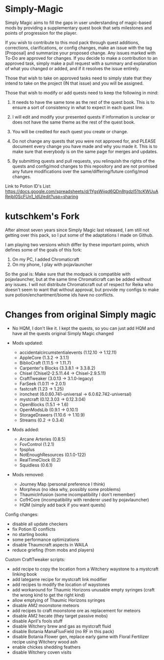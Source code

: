 # Simply-Magic
Simply Magic aims to fill the gaps in user understanding of magic-based mods by providing a supplementary quest book that sets milestones and points of progression for the player.

If you wish to contribute to this mod pack through quest additions, corrections, clarifications, or config changes, make an issue with the tag [Proposal] and summarize your proposed change. Any issues marked with To-Do are approved for changes. If you decide to make a contribution to an approved task, simply make a pull request with a summary and explanation of what you changed or added, and if it resolves the issue entirely.

Those that wish to take on approved tasks need to simply state that they intend to take on the project (IN that issue) and you will be assigned.

Those that wish to modify or add quests need to keep the following in mind:

1. It needs to have the same tone as the rest of the quest book. This is to ensure a sort of consistency in what to expect in each quest line.

2. I will edit and modify your presented quests if information is unclear or does not have the same theme as the rest of the quest book.

3. You will be credited for each quest you create or change.

4. Do not change any quests that you were not approved for, and PLEASE document every change you have made and why you made it. This is to make sure that everybody is on the same page for merges and updates.

5. By submitting quests and pull requests, you relinquish the rights of the quests and config/mod changes to this repository and are not promised any future modifications over the same/differing/future config/mod changes.


Link to Potion ID's List: https://docs.google.com/spreadsheets/d/1YgsWijqd6QDn8tgdzI51tcKWUuARejbI0ScFUn1_ldU/edit?usp=sharing


# kutschkem's Fork

After almost seven years since Simply Magic last released, I am still not getting over this pack, so I put some of the adaptations I made on Github.

I am playing two versions which differ by these important points, which defines some of the goals of this fork:

1) On my PC, I added Chromaticraft
2) On my phone, I play with pojavlauncher

So the goal is: Make sure that the modpack is compatible with pojavlauncher, but at the same time Chromaticraft can be added without any issues. I will not distribute Chromaticraft out of respect for Reika who doesn't seem to want that without approval, but provide my configs to make sure potion/enchantment/biome ids have no conflicts.

# Changes from original Simply magic

- No HQM, I don't like it. I kept the quests, so you can just add HQM and have all the quests original Simply Magic changed


- Mods updated:
  - accidentalcircumstentialevents (1.12.10 -> 1.12.11)
  - AppleCore (1.3.2 -> 3.1.1)
  - BiblioCraft (1.11.5 -> 1.11.7)
  - Carpenter's Blocks (3.3.8.1 -> 3.3.8.2)
  - Chisel (Chisel2-2.5.11.44 -> Chisel-2.9.5.11)
  - CraftTweaker (3.0.13 -> 3.1.0-legacy)
  - FarSeek (1.0.11 -> 2.0.1)
  - fastcraft (1.23 -> 1.25)
  - ironchest (6.0.60.741-universal -> 6.0.62.742-universal)
  - mystcraft (0.12.3.03 -> 0.12.3.04)
  - OpenBlocks (1.5.1 -> 1.6)
  - OpenModsLib (0.9.1 -> 0.10.1)
  - StorageDrawers (1.10.6 -> 1.10.9)
  - Streams (0.2 -> 0.3.4)

- Mods added:
  - Arcane Arteries (0.8.5)
  - FovControl (1.2.1)
  - fpsplus
  - NotEnoughResources (0.1.0-122)
  - RealTimeClock (0.2)
  - Squidless (0.6.1)

- Mods removed:
  - Journey Map (personal preference I think)
  - Morpheus  (no idea why, possibly some problems)
  - ThaumicInfusion (some incompatibility I don't remember)
  - CofHCore (incompatibility with renderer used by pojavlauncher)
  - HQM (simply add back if you want quests)


Config changes:
  - disable all update checkers
  - fix Potion ID conflicts
  - no starting books
  - some performance optimizations
  - disable Thaumcraft aspects in WAILA
  - reduce griefing (from mobs and players)

Custom CraftTweaker scripts:
  - add recipe to copy the location from a Witchery waystone to a mystcraft linking book
  - add lategame recipe for mystcraft link modifier
  - add recipes to modify the location of waystones
  - add workaround for Thaumic Horizons unusable empty syringes (craft the wrong kind to get the right kind)
  - allow emptying of Thaumic Horizons syringes
  - disable AM2 moonstone meteors
  - add recipes to craft moonstone ore as replacement for meteors
  - disable AM2 hecate (they target passive mobs)
  - disable April's fools stuff
  - disable Witchery brew and gas as mystcraft fluid
  - disable Botania ManaFluxField (no RF in this pack)
  - disable Botania Flower gen, replace early game with Floral Fertilizer recipe using Witchery wood ash
  - enable chickes shedding feathers
  - disable Witchery coven visits
